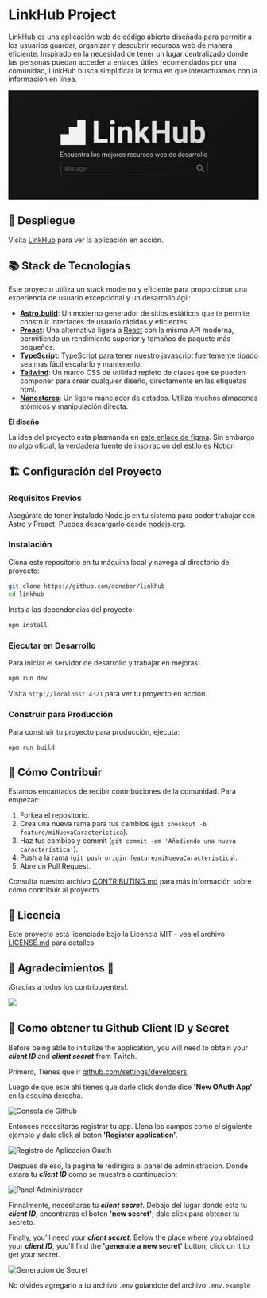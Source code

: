 
# LinkHub Project

LinkHub es una aplicación web de código abierto diseñada para permitir a los usuarios guardar, organizar y descubrir recursos web de manera eficiente. Inspirado en la necesidad de tener un lugar centralizado donde las personas puedan acceder a enlaces útiles recomendados por una comunidad, LinkHub busca simplificar la forma en que interactuamos con la información en línea.

<div align="center" style="max-width: 800px; height: 220px; margin: 0 auto; overflow: hidden;">
  <img src="./public/images/linkhub.jpg" alt="Banner de LinkHub" style="width: 100%; height: auto; object-fit: cover; object-position: 0 45%;">
</div>

## 🚀 Despliegue

Visita [LinkHub](https://linkhub.doneber.dev) para ver la aplicación en acción.

## 📚 Stack de Tecnologías

Este proyecto utiliza un stack moderno y eficiente para proporcionar una experiencia de usuario excepcional y un desarrollo ágil:

- **[Astro.build](https://astro.build/)**: Un moderno generador de sitios estáticos que te permite construir interfaces de usuario rápidas y eficientes.
- **[Preact](https://preactjs.com/)**: Una alternativa ligera a [React](https://react.dev/) con la misma API moderna, permitiendo un rendimiento superior y tamaños de paquete más pequeños.
- **[TypeScript](https://www.typescriptlang.org/)**: TypeScript para tener nuestro javascript fuertemente tipado sea mas fácil escalarlo y mantenerlo.
- **[Tailwind](https://tailwindcss.com/)**: Un marco CSS de utilidad repleto de clases que se pueden componer para crear cualquier diseño, directamente en las etiquetas html.
- **[Nanostores](https://www.npmjs.com/package/nanostores)**: Un ligero manejador de estados. Utiliza muchos almacenes atómicos y manipulación directa.

**El diseño**

La idea del proyecto esta plasmanda en [este enlace de figma](https://www.figma.com/file/6P3FdnMHq6i2D3l80Hmmqn/LinkHub?type=design&node-id=0%3A1&mode=design&t=ipB1Ltt0fh4gDoiA-1). Sin embargo no algo oficial, la verdadera fuente de inspiración del estilo es [Notion](https://notion.so/)


## 🏗️ Configuración del Proyecto

### Requisitos Previos

Asegúrate de tener instalado Node.js en tu sistema para poder trabajar con Astro y Preact. Puedes descargarlo desde [nodejs.org](https://nodejs.org/).

### Instalación

Clona este repositorio en tu máquina local y navega al directorio del proyecto:

```bash
git clone https://github.com/doneber/linkhub
cd linkhub
```

Instala las dependencias del proyecto:

```bash
npm install
```

### Ejecutar en Desarrollo

Para iniciar el servidor de desarrollo y trabajar en mejoras:

```bash
npm run dev
```

Visita `http://localhost:4321` para ver tu proyecto en acción.

### Construir para Producción

Para construir tu proyecto para producción, ejecuta:

```bash
npm run build
```

## 🤝 Cómo Contribuir

Estamos encantados de recibir contribuciones de la comunidad. Para empezar:

1. Forkea el repositorio.
2. Crea una nueva rama para tus cambios (`git checkout -b feature/miNuevaCaracteristica`).
3. Haz tus cambios y commit (`git commit -am 'Añadiendo una nueva característica'`).
4. Push a la rama (`git push origin feature/miNuevaCaracteristica`).
5. Abre un Pull Request.

Consulta nuestro archivo [CONTRIBUTING.md](CONTRIBUTING.md) para más información sobre cómo contribuir al proyecto.

## 📜 Licencia

Este proyecto está licenciado bajo la Licencia MIT - vea el archivo [LICENSE.md](LICENSE.md) para detalles.

## 📢 Agradecimientos 🤝

¡Gracias a todos los contribuyentes!.

<a href="https://github.com/doneber/linkhub/graphs/contributors">
  <img src="https://contrib.rocks/image?repo=doneber/linkhub" />
</a>

## 🔑 Como obtener tu Github Client ID y Secret

Before being able to initialize the application, you will need to obtain your ***client ID*** and ***client secret*** from Twitch.

Primero, Tienes que ir [github.com/settings/developers](https://github.com/settings/developers)

Luego de que este ahi tienes que darle click donde dice **'New OAuth App'** en la esquina derecha.

![Consola de Github](https://github.com/doneber/linkhub/assets/114698709/57b1e23d-5d5f-4910-9d61-ad4421938fab)


Entonces necesitaras registrar tu app. Llena los campos como el siguiente ejemplo y dale click al boton **'Register application'**.

![Registro de Aplicacion Oauth](https://github.com/doneber/linkhub/assets/114698709/fcdbbba2-e6b9-48a0-acb9-3f9b3212176d)


Despues de eso, la pagina te redirigira al panel de administracion. Donde estara tu ***client ID*** como se muestra a continuacion:


![Panel Administrador](https://github.com/doneber/linkhub/assets/114698709/15bd5c0b-9cc1-4bc1-96aa-76b036357dad)



Finnalmente, necesitaras tu ***client secret***. Debajo del lugar donde esta tu ***client ID***, encontraras el boton **'new secret'**; dale click para obtener tu secreto.

Finally, you'll need your ***client secret***. Below the place where you obtained your ***client ID***, you'll find the **'generate a new secret'** button; click on it to get your secret.


![Generacion de Secret](https://github.com/doneber/linkhub/assets/114698709/064420c0-8d46-4f51-a1b1-576f3fd8cfe9)



No olvides agregarlo a tu archivo `.env` guiandote del archivo `.env.example`

